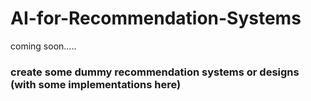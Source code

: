 # AI-for-Recommendation-Systems

coming soon.....

### create some dummy recommendation systems or designs (with some implementations here)
